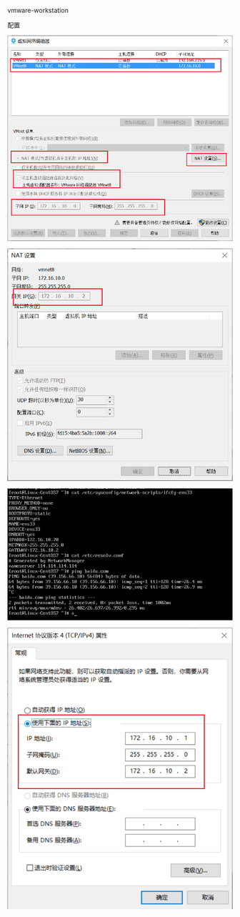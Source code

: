 vmware-workstation

配置

![image-20230128180704083](./image/image-20230128180704083.png)



![image-20230128180719078](./image/image-20230128180719078.png)



![image-20230128180727722](./image/image-20230128180727722.png)



![image-20230128180735060](./image/image-20230128180735060.png)
